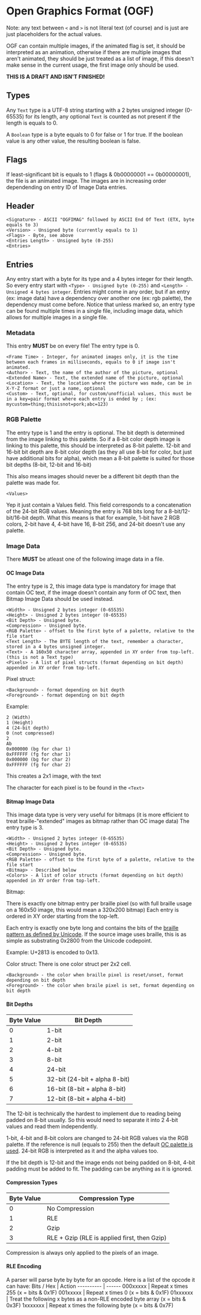 # Open Graphics Format (OGF)
Note: any text between `<` and `>` is not literal text (of course) and is just are just placeholders for the actual values.

OGF can contain multiple images, if the animated flag is set, it should be interpreted as an animation, otherwise if there are
multiple images that aren't animated, they should be just treated as a list of image, if this doesn't make sense in the current usage, the first image only should be used.

**THIS IS A DRAFT AND ISN'T FINISHED!**

## Types
Any `Text` type is a UTF-8 string starting with a 2 bytes unsigned integer (0-65535) for its length, any optional `Text` is counted as not present if the length is equals to 0. 

A `Boolean` type is a byte equals to 0 for false or 1 for true. If the boolean value is any other value, the resulting boolean is false.

## Flags
If least-significant bit is equals to 1 (flags & 0b00000001 == 0b00000001), the file is an animated image. The images are in
increasing order dependending on entry ID of Image Data entries.

## Header
```
<Signature> - ASCII "OGFIMAG" followed by ASCII End Of Text (ETX, byte equals to 3)
<Version> - Unsigned byte (currently equals to 1)
<Flags> - Byte, see above
<Entries Length> - Unsigned byte (0-255)
<Entries>
```

## Entries
Any entry start with a byte for its type and a 4 bytes integer for their length.
So every entry start with `<Type> - Unsigned byte (0-255)` and `<Length> - Unsigned 4 bytes integer`.
Entries might come in any order, but if an entry (ex: image data) have a dependency over another one (ex: rgb palette), the dependency must come before.
Notice that unless marked so, an entry type can be found multiple times in a single file, including image data, which allows for multiple images in a single file.

### Metadata
This entry **MUST** be on every file!
The entry type is 0.
```
<Frame Time> - Integer, for animated images only, it is the time between each frames in milliseconds, equals to 0 if image isn't animated.
<Author> - Text, the name of the author of the picture, optional
<Extended Name> - Text, the extended name of the picture, optional
<Location> - Text, the location where the picture was made, can be in X-Y-Z format or just a name, optional
<Custom> - Text, optional, for custom/unofficial values, this must be in a key=pair format where each entry is ended by ; (ex: mycustom=thing;thisisnot=pork;abc=123)
```

### RGB Palette
The entry type is 1 and the entry is optional. The bit depth is determined from the image linking to this palette.
So if a 8-bit color depth image is linking to this palette, this should be interpreted as 8-bit palette.
12-bit and 16-bit bit depth are 8-bit color depth (as they all use 8-bit for color, but just have additional bits for alpha), which mean a 8-bit palette is suited for those bit depths (8-bit, 12-bit and 16-bit)

This also means images should never be a different bit depth than the palette was made for.
```
<Values>
```
Yep it just contain a Values field. This field corresponds to a concatenation of the 24-bit RGB values. Meaning the entry is 768 bits long for a 8-bit/12-bit/16-bit depth. What this means is that for example, 1-bit have 2 RGB colors, 2-bit have 4, 4-bit have 16, 8-bit 256, and 24-bit doesn't use any palette.

### Image Data
There **MUST** be atleast one of the following image data in a file.

#### OC Image Data
The entry type is 2, this image data type is mandatory for image that contain OC text, if the image doesn't contain any form of OC text, then Bitmap Image Data should be used instead.

```
<Width> - Unsigned 2 bytes integer (0-65535)
<Height> - Unsigned 2 bytes integer (0-65535)
<Bit Depth> - Unsigned byte.
<Compression> - Unsigned byte.
<RGB Palette> - offset to the first byte of a palette, relative to the file start
<Text Length> - The BYTE length of the text, remember a character, stored in a 4 bytes unsigned integer.
<Text> - A 160x50 character array, appended in XY order from top-left. (this is not a Text type)
<Pixels> - A list of pixel structs (format depending on bit depth) appended in XY order from top-left.
```

Pixel struct:
```
<Background> - format depending on bit depth
<Foreground> - format depending on bit depth
```

Example:
```
2 (Width)
1 (Height)
4 (24-bit depth)
0 (not compressed)
2
Ab
0x000000 (bg for char 1)
0xFFFFFF (fg for char 1)
0x000000 (bg for char 2)
0xFFFFFF (fg for char 2)
```
This creates a 2x1 image, with the text

The character for each pixel is to be found in the `<Text>`

#### Bitmap Image Data
This image data type is very very useful for bitmaps (it is more efficient to treat braille-"extended" images as bitmap rather than OC image data)
The entry type is 3.

```
<Width> - Unsigned 2 bytes integer (0-65535)
<Height> - Unsigned 2 bytes integer (0-65535)
<Bit Depth> - Unsigned byte.
<Compression> - Unsigned byte.
<RGB Palette> - offset to the first byte of a palette, relative to the file start
<Bitmap> - Described below
<Colors> - A list of color structs (format depending on bit depth) appended in XY order from top-left.
```

Bitmap:

There is exactly one bitmap entry per braille pixel (so with full braille usage on a 160x50 image, this would mean a 320x200 bitmap)
Each entry is ordered in XY order starting from the top-left.

Each entry is exactly one byte long and contains the bits of the [braille pattern as defined by Unicode](https://en.wikipedia.org/wiki/Braille_Patterns#Identifying,_naming_and_ordering). If the source image uses braille, this is as simple as substrating 0x2800 from the Unicode codepoint.

Example: U+2813 is encoded to 0x13.

Color struct:
There is one color struct per 2x2 cell.
```
<Background> - the color when braille pixel is reset/unset, format depending on bit depth
<Foreground> - the color when braile pixel is set, format depending on bit depth
```

#### Bit Depths

Byte Value | Bit Depth
---------- | ---------
0 | 1-bit
1 | 2-bit
2 | 4-bit
3 | 8-bit
4 | 24-bit
5 | 32-bit (24-bit + alpha 8-bit)
6 | 16-bit (8-bit + alpha 8-bit)
7 | 12-bit (8-bit + alpha 4-bit)

The 12-bit is technically the hardest to implement due to reading being padded on 8-bit usually. So this would need to separate it into 2 4-bit values and read them independently. 

1-bit, 4-bit and 8-bit colors are changed to 24-bit RGB values via the RGB palette. If the reference is null (equals to 255) then the default [OC palette is used](https://ocdoc.cil.li/_media/api:oc-256-color.png). 24-bit RGB is interpreted as it and the alpha values too.

If the bit depth is 12-bit and the image ends not being padded on 8-bit, 4-bit padding must be added to fit. The padding can be anything as it is ignored.

#### Compression Types
Byte Value | Compression Type
---------- | ----------------
0 | No Compression
1 | RLE
2 | Gzip
3 | RLE + Gzip (RLE is applied first, then Gzip)

Compression is always only applied to the pixels of an image.

#### RLE Encoding
A parser will parse byte by byte for an opcode.
Here is a list of the opcode it can have:
Bits / Hex | Action
---------- | ------
000xxxxx | Repeat x times 255 (x = bits & 0x1F)
001xxxxx | Repeat x times 0 (x = bits & 0x1F)
01xxxxxx | Treat the following x bytes as a non-RLE encoded byte array (x = bits & 0x3F)
1xxxxxxx |  Repeat x times the following byte (x = bits & 0x7F)
